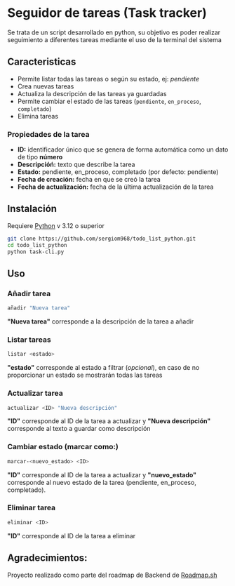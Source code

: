 # Seguidor de tareas (Task tracker)

Se trata de un script desarrollado en python, su objetivo es poder realizar seguimiento a diferentes tareas mediante el uso de la terminal del sistema


## Caracteristicas
- Permite listar todas las tareas o según su estado, ej: *pendiente*
- Crea nuevas tareas
- Actualiza la descripción de las tareas ya guardadas
- Permite cambiar el estado de las tareas (`pendiente`, `en_proceso`, `completado`)
- Elimina tareas

### Propiedades de la tarea
- **ID:** identificador único que se genera de forma automática como un dato de tipo **número**
- **Descripcióń:** texto que describe la tarea
- **Estado:** pendiente, en_proceso, completado (por defecto: pendiente)
- **Fecha de creación:** fecha en que se creó la tarea
- **Fecha de actualización:** fecha de la última actualización de la tarea


## Instalación

Requiere [Python](https://www.python.org/downloads/) v 3.12 o superior
```sh
git clone https://github.com/sergiom968/todo_list_python.git
cd todo_list_python
python task-cli.py
```

## Uso
### Añadir tarea
```sh
añadir "Nueva tarea"
```
**"Nueva tarea"** corresponde a la descripción de la tarea a añadir

### Listar tareas
```sh
listar <estado>
```
**"estado"** corresponde al estado a filtrar (*opcional*), en caso de no proporcionar un estado se mostrarán todas las tareas

### Actualizar tarea
```sh
actualizar <ID> "Nueva descripción"
```
**"ID"** corresponde al ID de la tarea a actualizar y **"Nueva descripción"** corresponde al texto a guardar como descripción

### Cambiar estado (marcar como:)
```sh
marcar-<nuevo_estado> <ID>
```
**"ID"** corresponde al ID de la tarea a actualizar y **"nuevo_estado"** corresponde al nuevo estado de la tarea (pendiente, en_proceso, completado).

### Eliminar tarea
```sh
eliminar <ID> 
```
**"ID"** corresponde al ID de la tarea a eliminar

## Agradecimientos:
  Proyecto realizado como parte del roadmap de Backend de [Roadmap.sh](https://roadmap.sh/projects/task-tracker)
